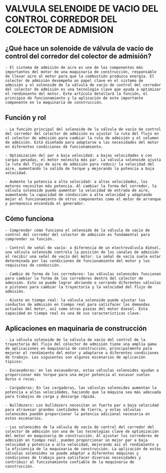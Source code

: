 
# VALVULA SELENOIDE DE VACIO DEL CONTROL CORREDOR DEL COLECTOR DE ADMISION


## ¿Qué hace un solenoide de válvula de vacío de control del corredor del colector de admisión?

    - El sistema de admisión de aire es uno de los componentes más importantes del motor de una maquinaria de construcción, responsable de llevar aire al motor para que la combustión produzca energía. El colector de admisión desempeña un papel clave en el sistema de admisión y el solenoide de la válvula de vacío de control del corredor del colector de admisión es una tecnología clave que ayuda a optimizar el rendimiento del motor. Este artículo detallará la función, el principio de funcionamiento y la aplicación de este importante componente en la maquinaria de construcción.

 
## Función y rol
    
    - La función principal del solenoide de la válvula de vacío de control del corredor del colector de admisión es ajustar la ruta del flujo en el colector de admisión para cambiar la ruta de admisión y el volumen de admisión. Está diseñado para adaptarse a las necesidades del motor en diferentes condiciones de funcionamiento.

    - Optimización del par a baja velocidad: a bajas velocidades o con cargas pesadas, el motor necesita más par. La válvula solenoide ajusta la ruta del flujo de aire de admisión para reducir la velocidad del aire, aumentando la salida de torque y mejorando la potencia a baja velocidad.

    - Aumente la potencia a alta velocidad: a altas velocidades, los motores necesitan más potencia. Al cambiar la forma del corredor, la válvula solenoide puede aumentar la velocidad de entrada de aire, aumentando la capacidad de conducción a alta velocidad y adaptando mejor el funcionamiento de otros componentes como el motor de arranque y permanezca encendido el generador.



## Cómo funciona

    - Comprender cómo funciona el solenoide de la válvula de vacío de control del corredor del colector de admisión es fundamental para comprender su función.

    - Control de señal de vacío: a diferencia de un electroválvula diésel, una válvula solenoide controla la posición de los canales de admisión al recibir una señal de vacío del motor. La señal de vacío suele estar determinada por las condiciones de funcionamiento del motor y los requisitos de conducción.

    - Cambio de forma de los corredores: las válvulas solenoides funcionan para cambiar la forma de los corredores dentro del colector de admisión. Esto se puede lograr abriendo o cerrando diferentes válvulas o pistones para cambiar la trayectoria y la velocidad del flujo de admisión.

    - Ajuste en tiempo real: la válvula solenoide puede ajustar los conductos de admisión en tiempo real para satisfacer las demandas actuales del motor, así como otras piezas del motor diesel. Esta capacidad en tiempo real es una de sus características clave.


 

## Aplicaciones en maquinaria de construcción

    - La válvula solenoide de la válvula de vacío del control de la trayectoria del flujo del colector de admisión tiene una amplia gama de aplicaciones en maquinaria de construcción, principalmente para mejorar el rendimiento del motor y adaptarse a diferentes condiciones de trabajo. Los siguientes son algunos escenarios de aplicación típicos:

    - Excavadoras: en las excavadoras, estas válvulas solenoides ayudan a proporcionar más torque para una mejor potencia al excavar suelos duros o rocas.
    
    - Cargadoras: En las cargadoras, las válvulas solenoides aumentan la potencia a altas velocidades, haciendo que la máquina sea más adecuada para trabajos de carga y descarga rápida.
   
    - Bulldozers: Los bulldozers necesitan un fuerte par a baja velocidad para atravesar grandes cantidades de tierra, y estas válvulas solenoides pueden proporcionar la potencia adicional necesaria en estos escenarios.
 
    - Los solenoides de la válvula de vacío de control del corredor del colector de admisión son una de las tecnologías clave de optimización del motor en maquinaria de construcción. Al ajustar los corredores de admisión en tiempo real, pueden proporcionar un mejor par a baja velocidad y potencia a alta velocidad, mejorando así el rendimiento y la eficiencia de la maquinaria de construcción. La aplicación de estas válvulas solenoides se puede adaptar a diferentes máquinas y condiciones de trabajo para satisfacer diversas necesidades y contribuir al funcionamiento confiable de la maquinaria de construcción.